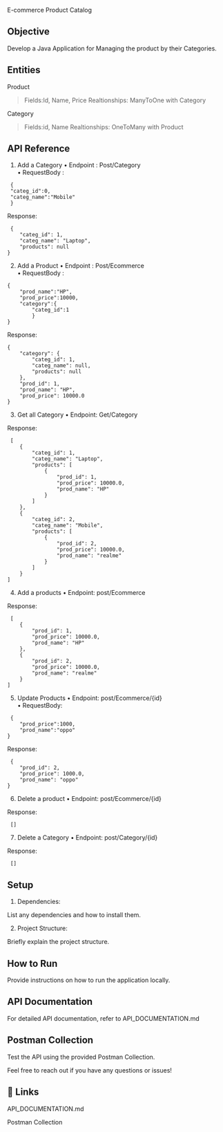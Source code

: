 E-commerce Product Catalog




## Objective
Develop a Java Application for Managing the product by their Categories.
## Entities
Product
>Fields:Id, Name, Price
>Realtionships: ManyToOne with Category

Category
>Fields:id, Name
>Realtionships: OneToMany with Product
## API Reference

1. Add a Category
• Endpoint : Post/Category   
• RequestBody :
```http
 {
 "categ_id":0,
 "categ_name":"Mobile"
 }
```
Response:
```http
 {
    "categ_id": 1,
    "categ_name": "Laptop",
    "products": null
}
```

2. Add a Product
• Endpoint : Post/Ecommerce        
• RequestBody :
```http
{ 
    "prod_name":"HP",
    "prod_price":10000,
    "category":{
        "categ_id":1
        }
}
```
Response:
```http
{
    "category": {
        "categ_id": 1,
        "categ_name": null,
        "products": null
    },
    "prod_id": 1,
    "prod_name": "HP",
    "prod_price": 10000.0
} 

```
3. Get all  Category
• Endpoint: Get/Category       

Response:
```http
 [
    {
        "categ_id": 1,
        "categ_name": "Laptop",
        "products": [
            {
                "prod_id": 1,
                "prod_price": 10000.0,
                "prod_name": "HP"
            }
        ]
    },
    {
        "categ_id": 2,
        "categ_name": "Mobile",
        "products": [
            {
                "prod_id": 2,
                "prod_price": 10000.0,
                "prod_name": "realme"
            }
        ]
    }
]
```
4. Add a products
• Endpoint: post/Ecommerce       

Response:
```http
 [
    {
        "prod_id": 1,
        "prod_price": 10000.0,
        "prod_name": "HP"
    },
    {
        "prod_id": 2,
        "prod_price": 10000.0,
        "prod_name": "realme"
    }
]
```
5. Update Products 
• Endpoint: post/Ecommerce/{id}    
• RequestBody:
```http
 {
    "prod_price":1000,
    "prod_name":"oppo"
}
```
Response:
```http
 {
    "prod_id": 2,
    "prod_price": 1000.0,
    "prod_name": "oppo"
}
```
6. Delete a product
• Endpoint: post/Ecommerce/{id}     

Response:
```http
 []  
```
7. Delete a Category
• Endpoint: post/Category/{id}     

Response:
```http
 []  
```



## Setup
1. Dependencies:

List any dependencies and how to install them.

2. Project Structure:

Briefly explain the project structure.
## How to Run

Provide instructions on how to run the application locally.
## API Documentation

For detailed API documentation, refer to API_DOCUMENTATION.md



## Postman Collection

Test the API using the provided Postman Collection.

Feel free to reach out if you have any questions or issues!
## 🔗 Links
API_DOCUMENTATION.md 

Postman Collection

